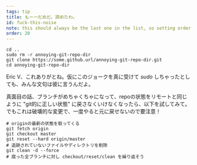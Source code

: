 ```yaml
---
tags: tip
title: もーーだめだ。諦めたわ。
id: fuck-this-noise
note: this should always be the last one in the list, so setting order to 20 so I don't have to re-name/re-order it
order: 20
---
```


```git
cd ..
sudo rm -r annoying-git-repo-dir
git clone https://some.github.url/annoying-git-repo-dir.git
cd annoying-git-repo-dir
```

Eric V、これありがとね。仮にこのジョークを真に受けて *sudo* しちゃったとしても、みんな文句は彼に言うんだよ。

真面目の話、ブランチがめちゃくちゃになって、repoの状態をリモートと同じように "git的に正しい状態" に戻さなくいけなくなったら、以下を試してみて。でもこれは破壊的な変更で、一度やると元に戻せないので要注意！

```git
# originの最新の状態を取ってくる
git fetch origin
git checkout master
git reset --hard origin/master
# 追跡されていないファイルやディレクトリを削除
git clean -d --force
# 腐った全ブランチに対し checkout/reset/clean を繰り返そう
```
